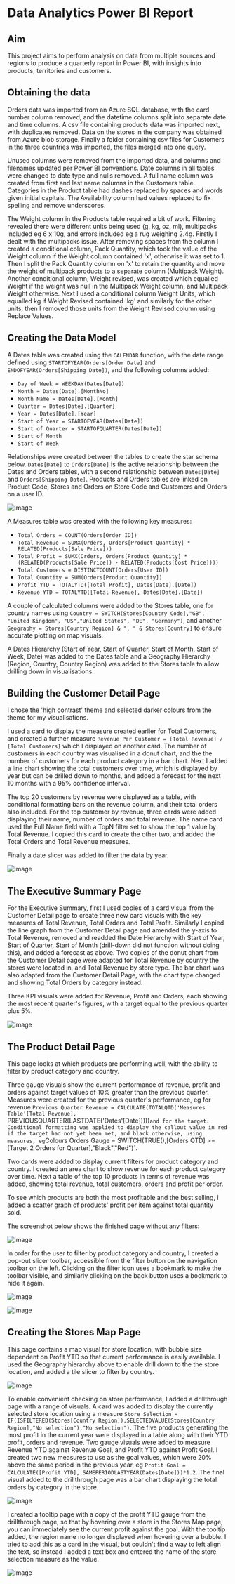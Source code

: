 # Data Analytics Power BI Report

## Aim

This project aims to perform analysis on data from multiple sources and regions to produce a quarterly report in Power BI, with insights into products, territories and customers.

## Obtaining the data

Orders data was imported from an Azure SQL database, with the card number column removed, and the datetime columns split into separate date and time columns. A csv file containing products data was imported next, with duplicates removed. Data on the stores in the company was obtained from Azure blob storage. Finally a folder containing csv files for Customers in the three countries was imported, the files merged into one query.

Unused columns were removed from the imported data, and columns and filenames updated per Power BI conventions. Date columns in all tables were changed to date type and nulls removed. A full name column was created from first and last name columns in the Customers table. Categories in the Product table had dashes replaced by spaces and words given initial capitals. The Availability column had values replaced to fix spelling and remove underscores.

The Weight column in the Products table required a bit of work. Filtering revealed there were different units being used (g, kg, oz, ml), multipacks included eg 6 x 10g, and errors included eg a rug weighing 2.4g. Firstly I dealt with the multipacks issue. After removing spaces from the column I created a conditional column, Pack Quantity, which took the value of the Weight column if the Weight column contained 'x', otherwise it was set to 1. Then I split the Pack Quantity column on 'x' to retain the quantity and move the weight of multipack products to a separate column (Multipack Weight). Another conditional column, Weight revised, was created which equalled Weight if the weight was null in the Multipack Weight column, and Multipack Weight otherwise.  Next I used a conditional column Weight Units, which equalled kg if Weight Revised contained 'kg' and similarly for the other units, then I removed those units from the Weight Revised column using Replace Values.

## Creating the Data Model

A Dates table was created using the `CALENDAR` function, with the date range defined using `STARTOFYEAR(Orders[Order Date]` and `ENDOFYEAR(Orders[Shipping Date])`, and the following columns added:
- `Day of Week = WEEKDAY(Dates[Date])`
- `Month = Dates[Date].[MonthNo]`
- `Month Name = Dates[Date].[Month]`
- `Quarter = Dates[Date].[Quarter]`
- `Year = Dates[Date].[Year]`
- `Start of Year = STARTOFYEAR(Dates[Date])`
- `Start of Quarter = STARTOFQUARTER(Dates[Date])`
- `Start of Month`
- `Start of Week`

Relationships were created between the tables to create the star schema below. `Dates[Date]` to `Orders[Date]` is the active relationship between the Dates and Orders tables, with a second relationship between `Dates[Date]` and `Orders[Shipping Date]`. Products and Orders tables are linked on Product Code, Stores and Orders on Store Code and Customers and Orders on a user ID.    

![image](https://github.com/karen-mckendry/data-analytics-power-bi-report973/assets/150865532/488e7987-78cf-4c5c-9a8d-f120b94d7622)

A Measures table was created with the following key measures:
- `Total Orders = COUNT(Orders[Order ID])`
- `Total Revenue = SUMX(Orders, Orders[Product Quantity] * RELATED(Products[Sale Price]))`
- `Total Profit = SUMX(Orders, Orders[Product Quantity] * (RELATED(Products[Sale Price]) - RELATED(Products[Cost Price])))`
- `Total Customers = DISTINCTCOUNT(Orders[User ID])`
- `Total Quantity = SUM(Orders[Product Quantity])`
- `Profit YTD = TOTALYTD([Total Profit], Dates[Date].[Date])`
- `Revenue YTD = TOTALYTD([Total Revenue], Dates[Date].[Date])`

A couple of calculated columns were added to the Stores table, one for country names using `Country = SWITCH(Stores[Country Code],"GB", "United Kingdom", "US","United States", "DE", "Germany")`, and another `Geography = Stores[Country Region] & ", " & Stores[Country]` to ensure accurate plotting on map visuals.

A Dates Hierarchy (Start of Year, Start of Quarter, Start of Month, Start of Week, Date) was added to the Dates table and a Geography Hierarchy (Region, Country, Country Region) was added to the Stores table to allow drilling down in visualisations. 

## Building the Customer Detail Page

I chose the 'high contrast' theme and selected darker colours from the theme for my visualisations. 

I used a card to display the measure created earlier for Total Customers, and created a further measure `Revenue Per Customer = [Total Revenue] / [Total Customers]` which I displayed on another card. The number of customers in each country was visualised in a donut chart, and the the number of customers for each product category in a bar chart. Next I added a line chart showing the total customers over time, which is displayed by year but can be drilled down to months, and added a forecast for the next 10 months with a 95% confidence interval.

The top 20 customers by revenue were displayed as a table, with conditional formatting bars on the revenue column, and their total orders also included.  For the top customer by revenue, three cards were added displaying their name, number of orders and total revenue. The name card used the Full Name field with a TopN filter set to show the top 1 value by Total Revenue. I copied this card to create the other two, and added the Total Orders and Total Revenue measures. 

Finally a date slicer was added to filter the data by year.

![image](https://github.com/karen-mckendry/data-analytics-power-bi-report973/assets/150865532/8b4dd9fc-b1a8-4e52-8cf0-5de65937f836)

## The Executive Summary Page

For the Executive Summary, first I used copies of a card visual from the Customer Detail page to create three new card visuals with the key measures of Total Revenue, Total Orders and Total Profit. Similarly I copied the line graph from the Customer Detail page and amended the y-axis to Total Revenue, removed and readded the Date Hierarchy with Start of Year, Start of Quarter, Start of Month (drill-down did not function without doing this), and added a forecast as above. Two copies of the donut chart from the Customer Detail page were adapted for Total Revenue by country the stores were located in, and Total Revenue by store type. The bar chart was also adapted from the Customer Detail Page, with the chart type changed and showing Total Orders by category instead. 

Three KPI visuals were added for Revenue, Profit and Orders, each showing the most recent quarter's figures, with a target equal to the previous quarter plus 5%. 

![image](https://github.com/karen-mckendry/data-analytics-power-bi-report973/assets/150865532/bbe58d7f-5eb7-4b67-a13c-e71c09efedda)

## The Product Detail Page

This page looks at which products are performing well, with the ability to filter by product category and country. 

Three gauge visuals show the current performance of revenue, profit and orders against target values of 10% greater than the previous quarter. Measures were created for the previous quarter's performance, eg for revenue `Previous Quarter Revenue = CALCULATE(TOTALQTD('Measures Table'[Total Revenue], `PREVIOUSQUARTER(LASTDATE('Dates'[Date]))))` and for the target. Conditional formatting was applied to display the callout value in red if the target had not yet been met, and black otherwise, using measures, eg `Colours Orders Gauge = SWITCH(TRUE(),[Orders QTD] >= [Target 2 Orders for Quarter],"Black","Red")`. 

Two cards were added to display current filters for product category and country. I created an area chart to show revenue for each product category over time. Next a table of the top 10 products in terms of revenue was added, showing total revenue, total customers, orders and profit per order.  

To see which products are both the most profitable and the best selling, I added a scatter graph of products' profit per item against total quantity sold.  

The screenshot below shows the finished page without any filters:  

![image](https://github.com/karen-mckendry/data-analytics-power-bi-report973/assets/150865532/8494ecec-79de-48bf-8d88-5cdd366dcc71)

In order for the user to filter by product category and country, I created a pop-out slicer toolbar, accessible from the filter button on the navigation toolbar on the left. Clicking on the filter icon uses a bookmark to make the toolbar visible, and similarly clicking on the back button uses a bookmark to hide it again.

![image](https://github.com/karen-mckendry/data-analytics-power-bi-report973/assets/150865532/d78f925e-7e0f-47ea-8969-6953401e9ba3)

![image](https://github.com/karen-mckendry/data-analytics-power-bi-report973/assets/150865532/c4419339-cd21-4ec1-be09-bcdbf59f7450)

## Creating the Stores Map Page

This page contains a map visual for store location, with bubble size dependent on Profit YTD so that current performance is easily available. I used the Geography hierarchy above to enable drill down to the the store location, and added a tile slicer to filter by country. 

![image](https://github.com/karen-mckendry/data-analytics-power-bi-report973/assets/150865532/0492fcbc-d939-401c-98d3-86d9ad7534fa)

To enable convenient checking on store performance, I added a drillthrough page with a range of visuals. A card was added to display the currently selected store location using a measure `Store Selection = IF(ISFILTERED(Stores[Country Region]),SELECTEDVALUE(Stores[Country Region],"No selection"),"No selection")`. The five products generating the most profit in the current year were displayed in a table along with their YTD profit, orders and revenue. Two gauge visuals were added to measure Revenue YTD against Revenue Goal, and Profit YTD against Profit Goal.  I created two new measures to use as the goal values, which were 20% above the same period in the previous year, eg `Profit Goal = CALCULATE([Profit YTD], SAMEPERIODLASTYEAR(Dates[Date]))*1.2`. The final visual added to the drillthrough page was a bar chart displaying the total orders by category in the store.

![image](https://github.com/karen-mckendry/data-analytics-power-bi-report973/assets/150865532/22e9b3b3-da32-44a8-9d58-ad4bd140558e)

I created a tooltip page with a copy of the profit YTD gauge from the drillthrough page, so that by hovering over a store in the Stores Map page, you can immediately see the current profit against the goal. With the tooltip added, the region name no longer displayed when hovering over a bubble. I tried to add this as a card in the visual, but couldn't find a way to left align the text, so instead I added a text box and entered the name of the store selection measure as the value.

![image](https://github.com/karen-mckendry/data-analytics-power-bi-report973/assets/150865532/87ae8675-5b53-4d9a-bf2b-f49014e311a3)
